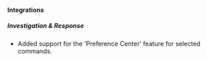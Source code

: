 
#### Integrations

##### Investigation & Response

- Added support for the 'Preference Center' feature for selected commands.
